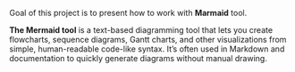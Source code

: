 Goal of this project is to present how to work with **Marmaid** tool.

**The Mermaid tool** is a text-based diagramming tool that lets you create flowcharts, sequence diagrams, Gantt charts, and other visualizations from simple, human-readable code-like syntax. It’s often used in Markdown and documentation to quickly generate diagrams without manual drawing.